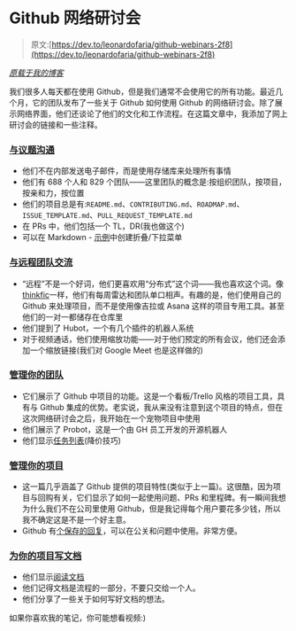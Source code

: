 # Github 网络研讨会

> 原文:[https://dev.to/leonardofaria/github-webinars-2f8](https://dev.to/leonardofaria/github-webinars-2f8)

*[原载于我的博客](https://leonardofaria.net/2017/12/04/github-webinars/)*

我们很多人每天都在使用 Github，但是我们通常不会使用它的所有功能。最近几个月，它的团队发布了一些关于 Github 如何使用 Github 的网络研讨会。除了展示网络界面，他们还谈论了他们的文化和工作流程。在这篇文章中，我添加了网上研讨会的链接和一些注释。

### [](#communicating-with-issues)[与议题沟通](https://resources.github.com/webcasts/GitHub-communicating-with-issues/)

*   他们不在内部发送电子邮件，而是使用存储库来处理所有事情
*   他们有 688 个人和 829 个团队——这里团队的概念是:按组织团队，按项目，按亲和力，按位置
*   他们的项目总是有:`README.md`、`CONTRIBUTING.md`、`ROADMAP.md`、`ISSUE_TEMPLATE.md`、`PULL_REQUEST_TEMPLATE.md`
*   在 PRs 中，他们包括一个 TL，DR(我也做这个)
*   可以在 Markdown - [示例](https://speakerdeck.com/crichid/how-github-uses-github-communicating-with-issues?slide=38)中创建折叠/下拉菜单

### [](#communicating-with-remote-teams)[与远程团队交流](https://resources.github.com/webcasts/GitHub-communicating-with-remote-teams/)

*   “远程”不是一个好词，他们更喜欢用“分布式”这个词——我也喜欢这个词。像[thinkfic](https://www.thinkific.com)一样，他们有每周雷达和团队单口相声。有趣的是，他们使用自己的 Github 来处理项目，而不是使用像吉拉或 Asana 这样的项目专用工具。甚至他们的一对一都储存在仓库里
*   他们提到了 Hubot，一个有几个插件的机器人系统
*   对于视频通话，他们使用缩放功能——对于他们预定的所有会议，他们还会添加一个缩放链接(我们对 Google Meet 也是这样做的)

### [](#managing-your-teams)[管理你的团队](https://resources.github.com/webcasts/GitHub-managing-your-teams/)

*   它们展示了 Github 中项目的功能。这是一个看板/Trello 风格的项目工具，具有与 Github 集成的优势。老实说，我从来没有注意到这个项目的特点，但在这次网络研讨会之后，我开始在一个宠物项目中使用
*   他们展示了 Probot，这是一个由 GH 员工开发的开源机器人
*   他们显示[任务列表](https://help.github.com/articles/about-task-lists/#creating-task-lists)(降价技巧)

### [](#managing-your-projects)[管理你的项目](https://resources.github.com/webcasts/GitHub-managing-your-projects/)

*   这一篇几乎涵盖了 Github 提供的项目特性(类似于上一篇)。这很酷，因为项目与回购有关，它们显示了如何一起使用问题、PRs 和里程碑。有一瞬间我想为什么我们不在公司里使用 Github，但是我记得每个用户要花多少钱，所以我不确定这是不是一个好主意。
*   Github 有[个保存的回复](https://github.com/blog/2135-saved-replies)，可以在公关和问题中使用。非常方便。

### [](#writing-documentation-for-your-projects)[为你的项目写文档](https://resources.github.com/webcasts/GitHub-writing-documentation-for-your-projects/)

*   他们显示[阅读文档](https://docs.readthedocs.io/en/latest/index.html)
*   他们记得文档是流程的一部分，不要只交给一个人。
*   他们分享了一些关于如何写好文档的想法。

如果你喜欢我的笔记，你可能想看视频:)